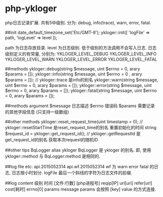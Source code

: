 # php-ykloger
php日志记录扩展. 共有5中级别. 分为:  debug,  info(trace), warn, error, fatal.


##init
date_default_timezone_set('Etc/GMT-8');
ykloger::init([
    'logFile' => path, 
    'logLevel' => level
]);

path 为日志存放目录.
level 为日志级别. 低于级别的方法调用不会写入日志.  日志级别定义的有常量, 分别为: 
YKLOGER_LEVEL_DEBUG
YKLOGER_LEVEL_INFO
YKLOGER_LEVEL_WARN
YKLOGER_LEVEL_ERROR
YKLOGER_LEVEL_FATAL

##methods
ykloger::debug(string $message, uint $errno = 0, arary $params = []);
ykloger::info(string $message, uint $errno = 0 , arary $params = []); // ykloger::trace 是info的别名
ykloger::warn(string $message, uint $errno = 0, arary $params = []);
ykloger::error(string $message, uint $errno = 0, arary $params = []);
ykloger::fatal(string $message, uint $errno = 0, arary $params = []);

##methods argument
$message  日志描述
$errno    错误码
$params   需要记录的其他字段信息 (只支持一级数组)

##other methods
ykloger::reset_request_time(uint timestamp = 0); // ykloger::resetStartTime 是reset_request_time的别名
重置初始化的时间
string $request_id = ykloger::get_request_id(); // ykloger::getRequestId 是get_request_id的别名
获取本次request的随机ID

##other tips
BqLogger alias ykloger
BqLogger 是 ykloger 的别名. 即, 使用 ykloger::method 与 BqLogger:method 是相同的.

##log file
etc: api.2015052314   api.wf.2015052314
wf 为 warn error  fatal 的日志, 日志按小时划分.
logFile 最后一个斜线的字符为日志文件的前缀. 


##log content
级别 时间 [文件:行数] [php进程号] reqip[IP] uri[uri] refer[url] cost[耗时] errno[0]  params message
params 会按照 [key] value 的方式连接.
